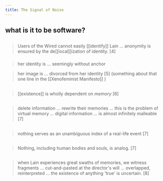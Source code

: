 ```yaml
---
title: The Signal of Noise
---
```


## what is it to be software?
##
> Users of the Wired cannot easily [[identify]] Lain ... anonymity is ensured by the de[[local]]ization of identity.
[4]
###
> her identity is ... seemingly without anchor

> her image is ... divorced from her identity 
[5]
(something about that one line in the [[Xenofeminist Manifesto]] )
##
> [[existence]] is wholly dependent on *memory*
[6]
##
> delete information ... rewrite their memories ... this is the problem of virtual memory ... digital information ... is almost infinitely malleable
[7]
##
> nothing serves as an unambiguous index of a real-life event
[7]
##
> Nothing, including human bodies and souls, is analog.
[7]
##
> when Lain experiences great swaths of memories, we witness fragments ... cut-and-pasted at the director's will ... overlapped, reinterpreted ... the existence of anything 'true' is uncertain.
[8]
